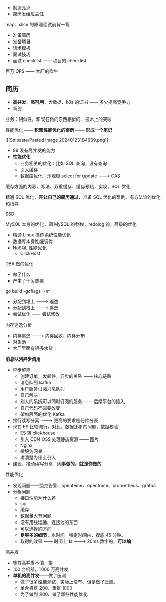 - 制造亮点
- 简历发给班主任

map、slice 的原理面试前背一背

- 准备简历
- 准备项目
- 话术模板
- 面试技巧
- 面试 checklist —— 项目的 checklist

百万 QPS —— 大厂的吹牛

## 简历

- **高并发**、**高可用**、大数据、k8s 的证书 —— 多少提高竞争力
- 新创

业务：相似性，和现在做的东西相似的、技术上的突破

性能优化 —— **积累性能优化的案例** —— **形成一个笔记**

![[Snipaste/Pasted image 20240123184909.png]]

- 99 没有高并发的能力
- **性能优化**
	- 业务相关的优化：比如 SQL 查询，没有查询
	- 引入缓存：
	- 数据库优化：乐观锁 select for update ---> CAS

缓存方面的内容，写法、双重缓存、缓存预热，实现，SQL 优化

精通 SQL 优化，**先让自己的简历通过**，准备 SQL 优化的案例。有方法论的优化和指导

SSD

MySQL 本身的优化，调 MySQL 的参数，redolog 的，高级的优化

- 精通 Linux 操作系统性能优化
- 数据库本身性能调优
- NoSQL 性能优化
	- ClickHost

DBA 做的优化

- 做了什么
- 产生了什么效果

go build -gcflags '-m'

- 分配到堆上 ---> 逃逸
- 分配到栈上 ---> 逃逸
- 尝试优化 —— 尝试修改

内存逃逸分析

- 内存逃逸 ---> 内存回收、内存分布
- 对象池
- 大厂里面有很多水货

**消息队列异步调用**

- 异步解耦
	- 创建订单，发邮件，异步的关系 —— 核心链路
	- 消息队列 kafka
	- 用户服务订阅消息队列
	- 自己解决
	- 别人的系统可以同时订阅的服务 —— 后续平台的接入
	- 自己代码不需要改变
	- 架构层面的优化 Kafka
- 推行读写分离 ---> 更高的要求是分库分表
- 现在 ES 比较流行，对比，数据迁移的问题，数据校验
	- ES 转 clickhouse
	- 引入 CDN OSS 处理静态资源 —— 图片
	- Nginx
	- 微服务网关
	- 讲清楚为什么引入
- 建议、推动读写分离：**同事做的，就是你做的**

性能优化

- 发现问题——监控告警、openteme、opentrace、prometheus、grafna
- 分析问题
	- 接口性能为什么差
	- sql
	- 缓存
	- 数据量大有问题
	- 没有用线程池、连接池的东西
	- 可以选择的方向
	- **足够多的细节**，水时间。特定时间内，摸底 45 分钟。
	- 取得的效果 —— 时间上 1s ---> 20ms 数字的，**可以编**

高并发

- 集群高并发不值一提
- 100 台机器，1000 万高并发
- **单机的高并发**——做了压测
	- 做了很多性能测试，实际上没有、但是做了压测。
	- 单台机器 200、集群 1000
	- 为了做到 200、做了哪些性能优化
